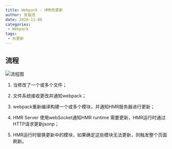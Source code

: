```yaml
---
title: Webpack - HMR热更新
author: 张福浩
date: 2020-11-06
categories:
 - Webpack
tags:
 - 热更新
---
```


## 流程

![流程图](https://pic1.zhimg.com/80/v2-f7139f8763b996ebfa28486e160f6378_1440w.jpg)

1. 当修改了一个或多个文件；

2. 文件系统接收更改并通知webpack；

3. webpack重新编译构建一个或多个模块，并通知HMR服务器进行更新；

4. HMR Server 使用webSocket通知HMR runtime 需要更新，HMR运行时通过HTTP请求更新jsonp；

5. HMR运行时替换更新中的模块，如果确定这些模块无法更新，则触发整个页面刷新。

